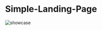 # Simple-Landing-Page

![showcase](https://user-images.githubusercontent.com/20366883/33438725-a270afb2-d611-11e7-81e3-59c285a468ff.png)
